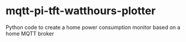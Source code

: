 # mqtt-pi-tft-watthours-plotter
Python code to create a home power consumption monitor based on a home MQTT broker
